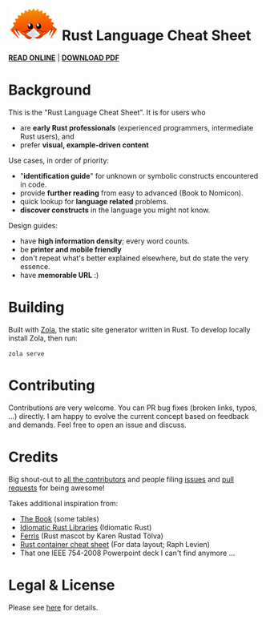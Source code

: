 # ![Logo](/static/logo.png) Rust Language Cheat Sheet

 [**READ ONLINE**](https://cheats.rs) | [**DOWNLOAD PDF**](https://github.com/ralfbiedert/cheats.rs/releases/latest)


# Background

This is the "Rust Language Cheat Sheet". It is for users who
* are **early Rust professionals** (experienced programmers, intermediate Rust users), and
* prefer **visual, example-driven content**

Use cases, in order of priority:
* "**identification guide**" for unknown or symbolic constructs encountered in code.
* provide **further reading** from easy to advanced (Book to Nomicon).
* quick lookup for **language related** problems.
* **discover constructs** in the language you might not know.

Design guides:
* have **high information density**; every word counts.
* be **printer and mobile friendly**
* don't repeat what's better explained elsewhere, but do state the very essence.
* have **memorable URL** :)


# Building

Built with [Zola](https://www.getzola.org/), the static site generator written in Rust. To develop locally install Zola, then run:

```
zola serve
```



# Contributing

Contributions are very welcome. You can PR bug fixes (broken links, typos, ...) directly. I am happy to evolve the current concept based on feedback and demands. Feel free to open an issue and discuss.



# Credits

Big shout-out to [all the contributors](https://github.com/ralfbiedert/cheats.rs/graphs/contributors) and people filing [issues](https://github.com/ralfbiedert/cheats.rs/issues) and [pull requests](https://github.com/ralfbiedert/cheats.rs/pulls) for being awesome!


Takes additional inspiration from:

* [The Book](https://doc.rust-lang.org/stable/book/) (some tables)
* [Idiomatic Rust Libraries](https://killercup.github.io/rustfest-idiomatic-libs/#/) (Idiomatic Rust)
* [Ferris](https://rustacean.net/) (Rust mascot by Karen Rustad Tölva)
* [Rust container cheat sheet](https://docs.google.com/presentation/d/1q-c7UAyrUlM-eZyTo1pd8SZ0qwA_wYxmPZVOQkoDmH4/edit#slide=id.p) (For data layout; Raph Levien)
* That one IEEE 754-2008 Powerpoint deck I can't find anymore ...


# Legal & License

Please see [here](content/legal.md) for details.
